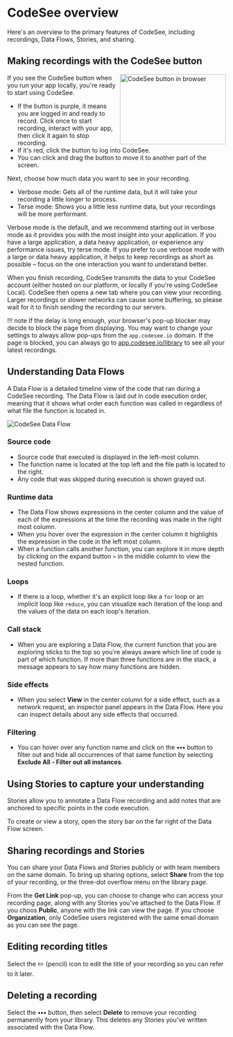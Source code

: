 # CodeSee overview

Here's an overview to the primary features of CodeSee, including recordings, Data Flows, Stories, and sharing.

## Making recordings with the CodeSee button
<p class="block">
  <img alt="CodeSee button in browser" src="../../img/codesee_in_browser@2x.png" width="244" height="162" align="right">
</p>

If you see the CodeSee button when you run your app locally, you're ready to start using CodeSee.

- If the button is purple, it means you are logged in and ready to record. Click once to start recording, interact with your app, then click it again to stop recording.
- If it's red, click the button to log into CodeSee.
- You can click and drag the button to move it to another part of the screen.

Next, choose how much data you want to see in your recording.

- Verbose mode: Gets all of the runtime data, but it will take your recording a little longer to process. 
- Terse mode: Shows you a little less runtime data, but your recordings will be more performant.

Verbose mode is the default, and we recommend starting out in verbose mode as it provides you with the most insight into your application. If you have a large application, a data heavy application, or experience any performance issues, try terse mode. If you prefer to use verbose mode with a large or data heavy application, it helps to keep recordings as short as possible – focus on the one interaction you want to understand better. 

When you finish recording, CodeSee transmits the data to your CodeSee account (either hosted on our platform, or locally if you're using CodeSee Local). CodeSee then opens a new tab where you can view your recording. Larger recordings or slower networks can cause some buffering, so please wait for it to finish sending the recording to our servers.

!!! note
    If the delay is long enough, your browser's pop-up blocker may decide to block the page from displaying. You may want to change your settings to always allow pop-ups from the `app.codesee.io` domain. If the page is blocked, you can always go to [app.codesee.io/library](https://app.codesee.io/library) to see all your latest recordings.

## Understanding Data Flows

A Data Flow is a detailed timeline view of the code that ran during a CodeSee recording. The Data Flow is laid out in code execution order, meaning that it shows what order each function was called in regardless of what file the function is located in.

![CodeSee Data Flow](../../img/data_flow.png)

### Source code

- Source code that executed is displayed in the left-most column.
- The function name is located at the top left and the file path is located to the right.
- Any code that was skipped during execution is shown grayed out.

### Runtime data

* The Data Flow shows expressions in the center column and the value of each of the expressions at the time the recording was made in the right most column.
* When you hover over the expression in the center column it highlights the expression in the code in the left most column.
* When a function calls another function, you can explore it in more depth by clicking on the expand button `>` in the middle column to view the nested function.

### Loops

* If there is a loop, whether it's an explicit loop like a `for` loop or an implicit loop like `reduce`, you can visualize each iteration of the loop and the values of the data on each loop's iteration.

### Call stack

* When you are exploring a Data Flow, the current function that you are exploring sticks to the top so you're always aware which line of code is part of which function. If more than three functions are in the stack, a message appears to say how many functions are hidden.

### Side effects

* When you select **View** in the center column for a side effect, such as a network request, an inspector panel appears in the Data Flow. Here you can inspect details about any side effects that occurred.

### Filtering

* You can hover over any function name and click on the **•••** button to filter out and hide all occurrences of that same function by selecting **Exclude All - Filter out all instances**.


## Using Stories to capture your understanding

Stories allow you to annotate a Data Flow recording and add notes that are anchored to specific points in the code execution.

To create or view a story, open the story bar on the far right of the Data Flow screen.


## Sharing recordings and Stories

You can share your Data Flows and Stories publicly or with team members on the same domain. To bring up sharing options, select **Share** from the top of your recording, or the three-dot overflow menu on the library page.

From the **Get Link** pop-up, you can choose to change who can access your recording page, along with any Stories you've attached to the Data Flow. If you choos **Public**, anyone with the link can view the page. If you choose **Organization**, only CodeSee users registered with the same email domain as you can see the page.


## Editing recording titles

Select the ✏️ (pencil) icon to edit the title of your recording so you can refer to it later.

## Deleting a recording

Select the **•••** button, then select **Delete** to remove your recording permanently from your library. This deletes any Stories you've written associated with the Data Flow.

